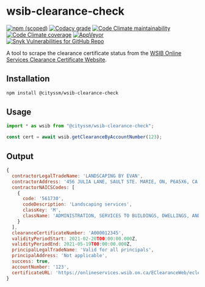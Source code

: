 # wsib-clearance-check

[![npm (scoped)](https://img.shields.io/npm/v/@cityssm/wsib-clearance-check)](https://www.npmjs.com/package/@cityssm/wsib-clearance-check)
[![Codacy grade](https://img.shields.io/codacy/grade/ac5c43ebb90748bc86dbb3f1fbaff970)](https://app.codacy.com/gh/cityssm/wsib-clearance-check/dashboard)
[![Code Climate maintainability](https://img.shields.io/codeclimate/maintainability/cityssm/wsib-clearance-check)](https://codeclimate.com/github/cityssm/wsib-clearance-check)
[![Code Climate coverage](https://img.shields.io/codeclimate/coverage/cityssm/wsib-clearance-check)](https://codeclimate.com/github/cityssm/wsib-clearance-check)
[![AppVeyor](https://img.shields.io/appveyor/build/dangowans/wsib-clearance-check)](https://ci.appveyor.com/project/dangowans/wsib-clearance-check)
[![Snyk Vulnerabilities for GitHub Repo](https://img.shields.io/snyk/vulnerabilities/github/cityssm/wsib-clearance-check)](https://app.snyk.io/org/cityssm/project/18c6a1c4-1d7a-4161-85e4-003bfe84a57f)

A tool to scrape the clearance certificate status from the
[WSIB Online Services Clearance Certificate Website](https://onlineservices.wsib.on.ca/EClearanceWeb/eclearance/start).

## Installation

```bash
npm install @cityssm/wsib-clearance-check
```

## Usage

```javascript
import * as wsib from "@cityssm/wsib-clearance-check";

const cert = await wsib.getClearanceByAccountNumber(123);
```

## Output
```javascript
{
  contractorLegalTradeName: 'LANDSCAPING BY EVAN',
  contractorAddress: '456 JULIA LANE, SAULT STE. MARIE, ON, P6A5X6, CA',
  contractorNAICSCodes: [
    {
      code: '561730',
      codeDescription: 'Landscaping services',
      classKey: 'M',
      className: 'ADMINISTRATION, SERVICES TO BUILDINGS, DWELLINGS, AND OPEN SPACES'
    }
  ],
  clearanceCertificateNumber: 'A000012345',
  validityPeriodStart: 2021-02-20T00:00:00.000Z,
  validityPeriodEnd: 2021-05-19T00:00:00.000Z,
  principalLegalTradeName: 'Valid for all principals',
  principalAddress: 'Not applicable',
  success: true,
  accountNumber: '123',
  certificateURL: 'https://onlineservices.wsib.on.ca/EClearanceWeb/eclearance/GCSearchCertDet12345678'
}
```
